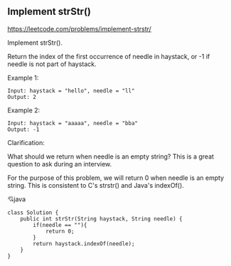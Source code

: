 ## Implement strStr()
https://leetcode.com/problems/implement-strstr/

Implement strStr().

Return the index of the first occurrence of needle in haystack, or -1 if needle is not part of haystack.

Example 1:

    Input: haystack = "hello", needle = "ll"
    Output: 2
Example 2:

    Input: haystack = "aaaaa", needle = "bba"
    Output: -1
Clarification:

What should we return when needle is an empty string? This is a great question to ask during an interview.

For the purpose of this problem, we will return 0 when needle is an empty string. This is consistent to C's strstr() and Java's indexOf().
  
  :cupid:java
  
    class Solution {
        public int strStr(String haystack, String needle) {
            if(needle == ""){
                return 0;
            }
            return haystack.indexOf(needle);
        }
    }
